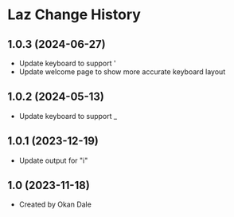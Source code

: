 Laz Change History
====================
1.0.3 (2024-06-27)
----------------
* Update keyboard to support '
* Update welcome page to show more accurate keyboard layout

1.0.2 (2024-05-13)
----------------
* Update keyboard to support _

1.0.1 (2023-12-19)
----------------
* Update output for "i"

1.0 (2023-11-18)
----------------
* Created by Okan Dale
